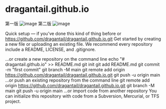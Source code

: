 # dragantail.github.io
第一版
![image](https://user-images.githubusercontent.com/102178291/159554375-2078c947-be41-48eb-ad34-ac3476a663ad.png)
第二版
![image](https://user-images.githubusercontent.com/102178291/159562673-0608eae0-70f7-4709-9720-183ce0ad8438.png)

Quick setup — if you’ve done this kind of thing before
or	
https://github.com/dragantail/dragantail.github.io.git
Get started by creating a new file or uploading an existing file. We recommend every repository include a README, LICENSE, and .gitignore.

…or create a new repository on the command line
echo "# dragantail.github.io" >> README.md
git init
git add README.md
git commit -m "first commit"
git branch -M main
git remote add origin https://github.com/dragantail/dragantail.github.io.git
git push -u origin main
…or push an existing repository from the command line
git remote add origin https://github.com/dragantail/dragantail.github.io.git
git branch -M main
git push -u origin main
…or import code from another repository
You can initialize this repository with code from a Subversion, Mercurial, or TFS project.

